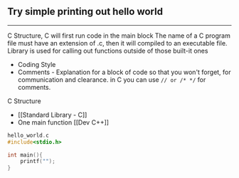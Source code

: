 ## Try simple printing out hello world
---
C Structure, C will first run code in the main block
The name of a C program file must have an extension of .c, then it will compiled to an executable file. 
Library is used for calling out functions outside of those built-it ones
- Coding Style
- Comments - Explanation for a block of code so that you won't forget, for communication and clearance.
	  in C you can use `// or /* */` for comments.


C Structure
- [[Standard Library - C]]
- One main function
  [[Dev C++]]
``` c
hello_world.c
#include<stdio.h>

int main(){
	printf("");
}
```

